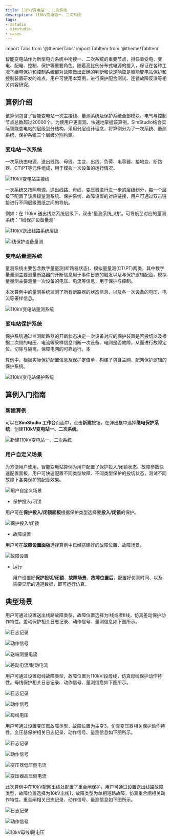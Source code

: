 ```yaml
---
title: 110kV变电站一、二次系统
description: 110kV变电站一、二次系统
tags:
- xstudio
- simstudio
- cases
---
```


import Tabs from '@theme/Tabs'
import TabItem from '@theme/TabItem'

智能变电站作为新型电力系统中衔接一、二次系统的重要节点，担任着受电、变电、配电、控制、保护等重要角色。随着高比例分布式电源的接入，保证在各种工况下继电保护和控制系统都对故障做出正确的判断和快速响应是智能变电站保护和控制装置研发的难点，用户可使用本案例，进行保护配合测试、连锁故障反演等相关内容研究。

## 算例介绍
该算例包含了智能变电站一次主接线、量测系统及保护系统全部模块。电气与控制节点总数超过20000个。为使用户更直观、快速地掌握该算例，SimStudio结合实际智能变电站的层级划分结构，采用分层设计理念，将算例分为了一次系统、量测系统、保护系统三个层级分别构建。
### 变电站一次系统

一次系统由电源、送出线路、母线、主变、出线、负荷、电容器、接地变、断路器、CT\PT等元件组成，用于模拟一次设备的运行情况。

![110kV变电站主接线](./_substation1.png)

一次系统又按照电源、送出线路、母线、变压器进行进一步的层级划分，每一个层级下配置了该层级量测系统、保护系统、故障设置的对应链接，用户可通过双击链接进行不同层级图纸之间的导航。

例如：在 110kV 送出线路系统层级下，双击”量测系统_Ⅰ线”。可导航至对应的量测系统：“Ⅰ线保护设备量测“

![110kV送出线路系统层级](./_nav.png)

![Ⅰ线保护设备量测](./_line1measurement.png)

### 变电站量测系统

量测系统主要包含数字量量测(断路器状态)、模拟量量测(CT\PT)两类，其中数字量量测主要测量断路器的开断信息用于事件日志的触发以及与保护逻辑配合，模拟量量测主要测量一次设备的电压、电流等信息，用于保护与控制。

本次算例中的量测系统监测了所有断路器的状态信息、以及各一次设备的电压、电流等采样信息。

![110kV变电站量测系统](./_substation2.png)

### 变电站保护系统

保护系统通过监测断路器的开断状态决定一次设备对应的保护装置是否投切以及根据二次侧的电压、电流等采样信息判断一次设备、电网是否故障，从而进行故障定位、切除与隔离，保障电网的可靠运行。本

算例中，根据实际保护配置信息及保护定值单，构建了包含主网、配网保护逻辑的保护系统。

![110kV变电站保护系统](./_substation3.png)

## 算例入门指南

### 新建算例

可以在**SimStudio 工作台**页面中，点击**新建**按钮，在弹出框中选择**继电保护系统**，创建**110kV变电站一、二次系统**。

![新建110kV变电站一、二次系统](./_create.png)


### 用户自定义场景
为方便用户使用，智能变电站算例为用户配置了保护投入/闭锁状态、故障参数快速配置面板，用户可快速配置不同类型故障、不同类型保护的投切状态，测试不同故障下各类保护的配合效果。

![用户自定义场景](./_selectfaultscene.png)

- 保护投入/闭锁

用户可在**保护投入/闭锁面板**根据保护类型选择要**投入/闭锁**的保护。

![保护投入/闭锁](./_protection_on_off.png)

- 故障设置
  
用户可在**故障设置面板**选择算例中已经搭建好的故障位置、故障场景。

![故障设置](./_faultsceneposition.png)

- 运行

  用户设置好**保护投切/闭锁**、**故障场景**、**故障位置后**，配置好仿真时间、以及需要显示的通道数据，即可运行仿真。


## 典型场景
<Tabs>

<TabItem value="case1" label="送出线路短路故障">

用户可通过设置送出线路故障类型，故障位置选择为Ⅰ线或者Ⅱ线，仿真差动保护动作特性。差动保护相关日志记录、动作信号、量测信息如下图所示。

![日志记录](./_log1.png)

![动作信号](./_trip1.png)

![送端测量电流](./_current1.png)

![差动电流/制动电流](./_current2.png)

</TabItem>

<TabItem value="case2" label="母线短路故障">
用户可通过设置母线故障类型，故障位置为110kVⅠ段母线，仿真母线保护动作特性。母线保护相关日志记录、动作信号、量测信息如下图所示。

![日志记录](./_log2.png)

![动作信号](./_trip2.png)

![母线电压](./_voltage2.png)

</TabItem>

<TabItem value="case3" label="变压器故障">
用户可通过设置变压器故障类型，故障位置为主变3，仿真变压器相关保护动作特性。变压器保护相关日志记录、动作信号、量测信息如下图所示。

![日志记录](./_log3.png)

![动作信号](./_trip3.png)

![变压器低压侧电流](./_current3_1.png)

![变压器高压侧电流](./_current3_2.png)

</TabItem>

<TabItem value="case4" label="重合闸">

此次算例中在10kV配网出线处配置了重合闸保护，用户可通过设置送出线路故障类型，故障位置选择为10kV出线1，故障类型为单相短路故障，仿真重合闸相关动作特性。重合闸相关日志记录、动作信号、量测信息如下图所示。

![日志记录](./_log4.png)

![动作信号](./_trip4.png)

![10kV母线Ⅰ段电压](./_voltage4.png)

</TabItem>

</Tabs>